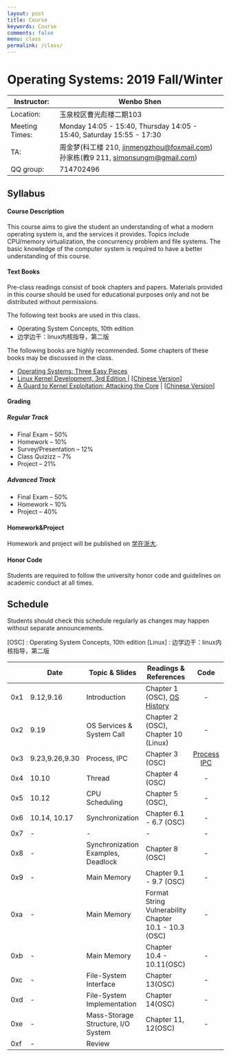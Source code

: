```yaml
---
layout: post
title: Course
keywords: Course
comments: false
menu: class
permalink: /class/
---
```


# Operating Systems: 2019 Fall/Winter

| Instructor:    | Wenbo Shen                                                   |
| -------------- | ------------------------------------------------------------ |
| Location:      | 玉泉校区曹光彪楼二期103                                      |
| Meeting Times: | Monday 14:05 - 15:40, Thursday 14:05 - 15:40, Saturday 15:55 - 17:30 |
| TA:            | 周金梦(科工楼 210, jinmengzhou@foxmail.com)<br>孙家栋(教9 211, simonsungm@gmail.com) |
| QQ group:      | 714702496                                                    |



## Syllabus

#### Course Description

This course aims to give the student an understanding of what a modern operating system is, and the services it provides. Topics include CPU/memory virtualization, the concurrency problem and file systems. The basic knowledge of the computer system is required to have a better understanding of this course.

#### Text Books

Pre-class readings consist of book chapters and papers. Materials provided in this course should be used for educational purposes only and not be distributed without permissions.

The following text books are used in this class.

- Operating System Concepts, 10th edition
- 边学边干：linux内核指导，第二版

The following books are highly recommended. Some chapters of these books may be discussed in the class.

- [Operating Systems: Three Easy Pieces](http://pages.cs.wisc.edu/~remzi/OSTEP/)
- [Linux Kernel Development, 3rd Edition ](https://www.amazon.com/Linux-Kernel-Development-Robert-Love/dp/0672329468) &#124; [[Chinese Version](https://www.amazon.cn/dp/B004X3Z3D4)]
- [A Guard to Kernel Exploitation: Attacking the Core](https://www.amazon.com/Guide-Kernel-Exploitation-Attacking-Core/dp/1597494860) &#124; [[Chinese Version](https://book.douban.com/subject/10528448/)]

#### Grading

##### Regular Track
- Final Exam – 50%
- Homework – 10%
- Survey/Presentation – 12%
- Class Quizizz – 7%
- Project – 21%

##### Advanced Track
- Final Exam – 50%
- Homework – 10%
- Project – 40%

#### Homework&Project
Homework and project will be published on [学在浙大](https://c.zju.edu.cn).

#### Honor Code

Students are required to follow the university honor code and guidelines on academic conduct at all times.



## Schedule

Students should check this schedule regularly as changes may happen without separate announcements.
	
[OSC] : Operating System Concepts, 10th edition
[Linux] : 边学边干：linux内核指导，第二版

|      | **Date**       | **Topic & Slides**                 | **Readings & References**                                    |                             Code                             | **PPT**                                                      |
| ---- | -------------- | ---------------------------------- | ------------------------------------------------------------ | :----------------------------------------------------------: | ------------------------------------------------------------ |
| 0x1  | 9.12,9.16      | Introduction                       | Chapter 1 (OSC), [OS History](https://cloud.tencent.com/developer/article/1464402) |                              -                               | [0](https://simonsungm.github.io/course/ppt/0_course_syllabus.pdf) [1 ](https://simonsungm.github.io/course/ppt/01_computerarchitecture.pdf) [2](https://simonsungm.github.io/course/ppt/02_overview.pdf) |
| 0x2  | 9.19           | OS Services & System Call          | Chapter 2 (OSC), Chapter 10 (Linux)                          |                              -                               | [3](https://simonsungm.github.io/course/ppt/03_structures-dino.pdf) |
| 0x3  | 9.23,9.26,9.30 | Process, IPC                       | Chapter 3 (OSC)                                              | [Process](https://simonsungm.github.io/course/code/Process.zip) [IPC](https://simonsungm.github.io/course/code/IPC.zip) | [4](https://simonsungm.github.io/course/ppt/04_processes.pdf) [5](https://simonsungm.github.io/course/ppt/05_ipc.pdf) |
| 0x4  | 10.10          | Thread                             | Chapter 4 (OSC)                                              |                              -                               | [6](https://simonsungm.github.io/course/ppt/06_thread.pdf)   |
| 0x5  | 10.12          | CPU Scheduling                     | Chapter 5 (OSC),                                             |                              -                               | [7](https://simonsungm.github.io/course/ppt/07_scheduling.pdf) |
| 0x6  | 10.14, 10.17   | Synchronization                    | Chapter 6.1 - 6.7 (OSC)                                      |                              -                               | [8-1 ](https://simonsungm.github.io/course/ppt/08_mars.pdf)[8-2](https://simonsungm.github.io/course/ppt/08_synchronization.pdf) |
| 0x7  | -              | -                                  | -                                                            |                              -                               | -                                                            |
| 0x8  | -              | Synchronization Examples, Deadlock | Chapter 8 (OSC)                                              |                              -                               | -                                                            |
| 0x9  | -              | Main Memory                        | Chapter 9.1 - 9.7 (OSC)                                      |                              -                               | -                                                            |
| 0xa  | -              | Main Memory                        | Format String Vulnerability Chapter 10.1 - 10.3 (OSC)        |                              -                               | -                                                            |
| 0xb  | -              | Main Memory                        | Chapter 10.4 - 10.11(OSC)                                    |                              -                               | -                                                            |
| 0xc  | -              | File-System Interface              | Chapter 13(OSC)                                              |                              -                               | -                                                            |
| 0xd  | -              | File-System Implementation         | Chapter 14(OSC)                                              |                              -                               | -                                                            |
| 0xe  | -              | Mass-Storage Structure, I/O System | Chapter 11, 12(OSC)                                          |                              -                               | -                                                            |
| 0xf  | -              | Review                             |                                                              |                                                              |                                                              |